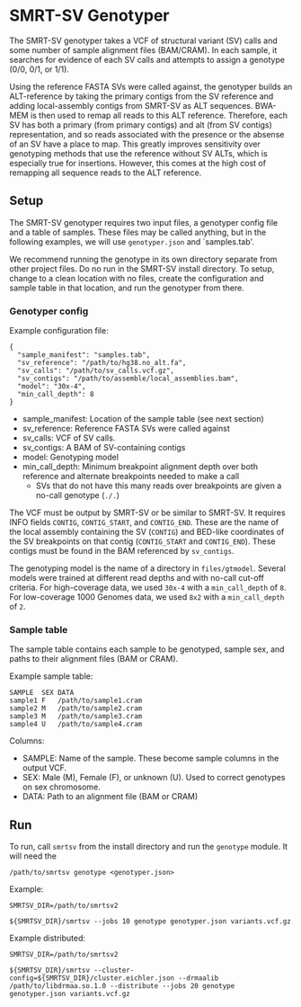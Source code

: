 # SMRT-SV Genotyper

The SMRT-SV genotyper takes a VCF of structural variant (SV) calls and some number of sample alignment files (BAM/CRAM).
In each sample, it searches for evidence of each SV calls and attempts to assign a genotype (0/0, 0/1, or 1/1).

Using the reference FASTA SVs were called against, the genotyper builds an ALT-reference by taking the primary contigs
from the SV reference and adding local-assembly contigs from SMRT-SV as ALT sequences. BWA-MEM is then used to remap all
reads to this ALT reference. Therefore, each SV has both a primary (from primary contigs) and alt (from SV contigs)
representation, and so reads associated with the presence or the absense of an SV have a place to map. This greatly
improves sensitivity over genotyping methods that use the reference without SV ALTs, which is especially true for
insertions. However, this comes at the high cost of remapping all sequence reads to the ALT reference.

## Setup

The SMRT-SV genotyper requires two input files, a genotyper config file and a table of samples. These files may be
called anything, but in the following examples, we will use `genotyper.json` and `samples.tab'.

We recommend running the genotype in its own directory separate from other project files. Do no run in the SMRT-SV
install directory. To setup, change to a clean location with no files, create the configuration and sample table in
that location, and run the genotyper from there.

### Genotyper config

Example configuration file:
```
{
  "sample_manifest": "samples.tab",
  "sv_reference": "/path/to/hg38.no_alt.fa",
  "sv_calls": "/path/to/sv_calls.vcf.gz",
  "sv_contigs": "/path/to/assemble/local_assemblies.bam",
  "model": "30x-4",
  "min_call_depth": 8
}
```

* sample_manifest: Location of the sample table (see next section)
* sv_reference: Reference FASTA SVs were called against
* sv_calls: VCF of SV calls.
* sv_contigs: A BAM of SV-containing contigs
* model: Genotyping model
* min_call_depth: Minimum breakpoint alignment depth over both reference and alternate breakpoints needed to make a call
  * SVs that do not have this many reads over breakpoints are given a no-call genotype (`./.`) 

The VCF must be output by SMRT-SV or be similar to SMRT-SV. It requires INFO fields `CONTIG`, `CONTIG_START`, and
`CONTIG_END`. These are the name of the local assembly containing the SV (`CONTIG`) and BED-like coordinates of the
SV breakpoints on that contig (`CONTIG_START` and `CONTIG_END`). These contigs must be found in the BAM referenced by
`sv_contigs`.

The genotyping model is the name of a directory in `files/gtmodel`. Several models were trained at different read depths
and with no-call cut-off criteria. For high-coverage data, we used `30x-4` with a `min_call_depth` of `8`. For
low-coverage 1000 Genomes data, we used `8x2` with a `min_call_depth` of `2`.

### Sample table

The sample table contains each sample to be genotyped, sample sex, and paths to their alignment files (BAM or CRAM).

Example sample table:
```
SAMPLE	SEX	DATA
sample1	F	/path/to/sample1.cram
sample2	M	/path/to/sample2.cram
sample3	M	/path/to/sample3.cram
sample4	U	/path/to/sample4.cram
```

Columns:
* SAMPLE: Name of the sample. These become sample columns in the output VCF.
* SEX: Male (M), Female (F), or unknown (U). Used to correct genotypes on sex chromosome.
* DATA: Path to an alignment file (BAM or CRAM)

## Run

To run, call `smrtsv` from the install directory and run the `genotype` module. It will need the 

`/path/to/smrtsv genotype <genotyper.json> `

Example:
```
SMRTSV_DIR=/path/to/smrtsv2

${SMRTSV_DIR}/smrtsv --jobs 10 genotype genotyper.json variants.vcf.gz
```


Example distributed:
```
SMRTSV_DIR=/path/to/smrtsv2

${SMRTSV_DIR}/smrtsv --cluster-config=${SMRTSV_DIR}/cluster.eichler.json --drmaalib /path/to/libdrmaa.so.1.0 --distribute --jobs 20 genotype genotyper.json variants.vcf.gz
```
